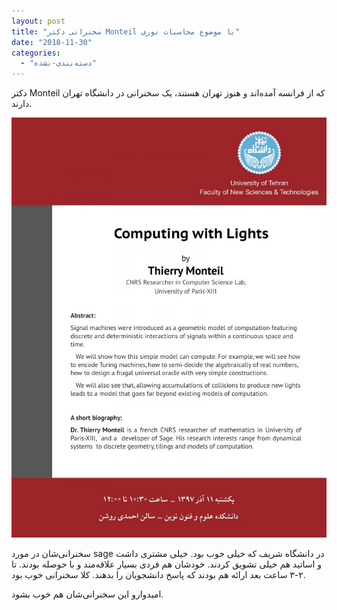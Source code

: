 ```yaml
---
layout: post
title: "سخنرانی دکتر Monteil با موضوع محاسبات نوری"
date: "2018-11-30"
categories: 
  - "دسته‌بندی-نشده"
---
```


دکتر Monteil که از فرانسه آمده‌اند و هنوز تهران هستند، یک سخنرانی در دانشگاه تهران دارند. 

![](assets/images/Thierry-Talk-UT-97-768x1024.jpg)

سخنرانی‌شان در مورد sage در دانشگاه شریف که خیلی خوب بود. خیلی مشتری داشت و اساتید هم خیلی تشویق کردند. خودشان هم فردی بسیار علاقه‌مند و با حوصله بودند. تا ۲-۳ ساعت بعد ارائه هم بودند که پاسخ دانشجویان را بدهند. کلا سخنرانی خوب بود.

امیدوارو این سخنرانی‌شان هم خوب بشود.
